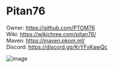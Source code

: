 # Pitan76
Owner: https://github.com/PTOM76
<br />
Wiki: https://wikichree.com/pitan76/
<br />
Maven: https://maven.pkom.ml/
<br />
Discord: https://discord.gg/KrYFxKawQc
<br />

![image](https://user-images.githubusercontent.com/58260965/209445181-4273ba76-c700-41d4-b976-473360541e14.png)
